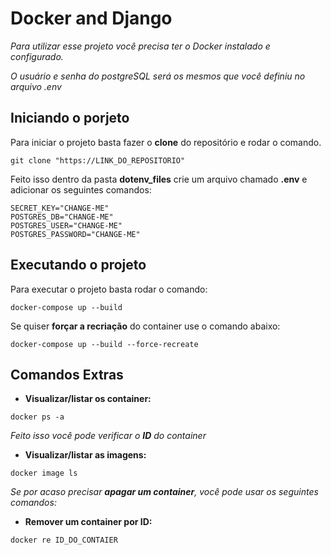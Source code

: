 # Docker and Django

_Para utilizar esse projeto você precisa ter o Docker instalado e configurado._

_O usuário e senha do postgreSQL será os mesmos que você definiu no arquivo .env_

## Iniciando o porjeto

Para iniciar o projeto basta fazer o __clone__ do repositório e rodar o comando.

```
git clone "https://LINK_DO_REPOSITORIO"
```

Feito isso dentro da pasta __dotenv_files__ crie um arquivo chamado __.env__ e adicionar os seguintes comandos:

``` 
SECRET_KEY="CHANGE-ME"
POSTGRES_DB="CHANGE-ME"
POSTGRES_USER="CHANGE-ME"
POSTGRES_PASSWORD="CHANGE-ME"
```
## Executando o projeto

Para executar o projeto basta rodar o comando:

``` 
docker-compose up --build 
```

Se quiser __forçar a recriação__ do container use o comando abaixo:

```
docker-compose up --build --force-recreate
```

## Comandos Extras


- __Visualizar/listar os container:__
```
docker ps -a
```
_Feito isso você pode verificar o __ID__ do container_


- __Visualizar/listar as imagens:__
```
docker image ls
```


_Se por acaso precisar __apagar um container__, você pode usar os seguintes comandos:_

- __Remover um container por ID:__
```
docker re ID_DO_CONTAIER
```